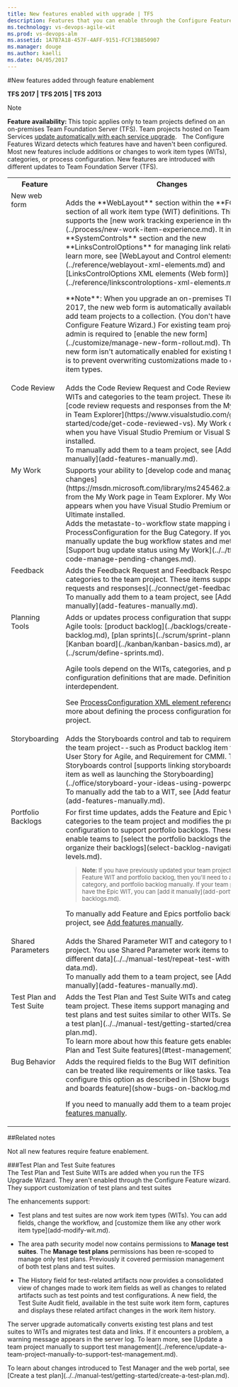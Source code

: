 ```yaml
---
title: New features enabled with upgrade | TFS
description: Features that you can enable through the Configure Features Wizard after you've upgraded the application tier server for Team Foundation Server (TFS) 
ms.technology: vs-devops-agile-wit
ms.prod: vs-devops-alm
ms.assetid: 1A7B7A18-457F-4AFF-9151-FCF13B850907  
ms.manager: douge
ms.author: kaelli
ms.date: 04/05/2017
---
```


<!---
Supports the following FWLINK: Learn more about these configuration changes: http://go.microsoft.com/fwlink/?LinkID=242985 - 
-->
#New features added through feature enablement 

<b>TFS 2017 | TFS 2015 | TFS 2013</b>  

>[!NOTE]  
<b>Feature availability: </b>This topic applies only to team projects defined on an on-premises Team Foundation Server (TFS). Team projects hosted on Team Services [update automatically with each service upgrade](https://www.visualstudio.com/articles/news/features-timeline).
  
The Configure Features Wizard detects which features have and haven't been configured. Most new features include additions or changes to work item types (WITs), categories, or process configuration. New features are introduced with different updates to Team Foundation Server (TFS).  


<table>
<tbody valign="top">
<tr>
<th width="18%">
Feature
</th>
<th width="70%">
Changes
</th>
<th width="12%">
Update
</th>
</tr>
<tr>
<td>
New web form
</td>
<td>
<p>Adds the **WebLayout** section within the **FORM** section of all work item type (WIT) definitions. This section supports the [new work tracking experience in the web portal](../process/new-work-item-experience.md). It includes the **SystemControls** section and the new **LinksControlOptions** for managing link relationships. To learn more, see [WebLayout and Control elements](../reference/weblayout-xml-elements.md) and [LinksControlOptions XML elements (Web form)](../reference/linkscontroloptions-xml-elements.md).</p>
<p>**Note**: When you upgrade an on-premises TFS to TFS 2017, the new web form is automatically available when you add team projects to a collection. (You don't have to run the Configure Feature Wizard.) For existing team projects, an admin is required to [enable the new form](../customize/manage-new-form-rollout.md). The reason the new form isn't automatically enabled for existing team projects is to prevent overwriting customizations made to existing work item types.</p>
</td>
<td>
TFS 2017
</td>
</tr>
<tr>
<td>
Code Review
</td>
<td>
Adds the Code Review Request and Code Review Response WITs and categories to the team project. These items support [code review requests and responses from the My Work page in Team Explorer](https://www.visualstudio.com/get-started/code/get-code-reviewed-vs). My Work only appears when you have Visual Studio Premium or Visual Studio Ultimate installed.<br /> 
To manually add them to a team project, see [Add features manually](add-features-manually.md).   
</td>
<td>
TFS 2012
</td>
</tr>
<tr>
<td>
My Work
</td>
<td>
Supports your ability to [develop code and manage pending changes](https://msdn.microsoft.com/library/ms245462.aspx#my_work) from the My Work page in Team Explorer. My Work only appears when you have Visual Studio Premium or Visual Studio Ultimate installed.<br /> 
Adds the metastate-to-workflow state mapping in ProcessConfiguration for the Bug Category. If you need to manually update the bug workflow states and metastates, see [Support bug update status using My Work](../../tfvc/develop-code-manage-pending-changes.md).   
</td>
<td>
TFS 2012
</td>
</tr>

<tr>
<td>
Feedback
</td>
<td>
Adds the Feedback Request and Feedback Response WITs and categories to the team project. These items support [feedback requests and responses](../connect/get-feedback.md). <br/>
To manually add them to a team project, see [Add features manually](add-features-manually.md). 
</td>
<td>
TFS 2012
</td>
</tr>

<tr>
<td>
Planning Tools
</td>
<td>
Adds or updates process configuration that supports using the Agile tools: [product backlog](../backlogs/create-your-backlog.md), [plan sprints](../scrum/sprint-planning.md), [Kanban board](../kanban/kanban-basics.md), and [more](../scrum/define-sprints.md).<br/>

Agile tools depend on the WITs, categories, and process configuration definitions that are made.  Definitions are interdependent. <br/>

See [ProcessConfiguration XML element reference](../reference/process-configuration-xml-element.md) to learn more about defining the process configuration for your team project.  
</td>
<td>
TFS 2012
</td>
</tr>

<tr>
<td>
Storyboarding
</td>
<td>
Adds the Storyboards control and tab to requirement WIT for the team project--such as Product backlog item for Scrum, User Story for Agile, and Requirement for CMMI. The Storyboards control [supports linking storyboards to the work item as well as launching the Storyboarding](../office/storyboard-your-ideas-using-powerpoint.md). <br/>
To manually add the tab to a WIT, see [Add features manually](add-features-manually.md). 
</td>
<td>
TFS 2012
</td>
</tr>
 

<tr>
<td>
Portfolio Backlogs
</td>
<td>
For first time updates, adds the Feature and Epic WIT and categories to the team project and modifies the process configuration to support portfolio backlogs. These features enable teams to [select the portfolio backlogs they work with to organize their backlogs](select-backlog-navigation-levels.md). <br/>

<blockquote style="font-size: 13px"><b>Note: </b>If you have previously updated your team project to add the Feature WIT and portfolio backlog, then you'll need to add the Epic WIT, category, and portfolio backlog manually. If your team project doesn't have the Epic WIT, you can [add it manually](add-portfolio-backlogs.md).    </blockquote>

To manually add Feature and Epics portfolio backlogs to a team project, see [Add features manually](add-features-manually.md). 

</td>
<td>
TFS 2013, TFS 2015
</td>
</tr>


<tr>
<td>
Shared Parameters
</td>
<td>
Adds the Shared Parameter WIT and category to the team project. You use Shared Parameter work items to [run tests with different data](../../manual-test/repeat-test-with-different-data.md).<br/> 
To manually add them to a team project, see [Add features manually](add-features-manually.md). 
</td>
<td>
TFS 2013.2
</td>
</tr>


<tr>
<td>
Test Plan and Test Suite
</td>
<td>
Adds the Test Plan and Test Suite WITs and categories to the team project. These items support managing and customizing test plans and test suites similar to other WITs. See also [Create a test plan](../../manual-test/getting-started/create-a-test-plan.md). <br/>
To learn more about how this feature gets enabled, see [Test Plan and Test Suite features](#test-management).   
</td>
<td>
TFS 2013.3
</td>
</tr>

<tr>
<td>
Bug Behavior
</td>
<td>
Adds the required fields to the Bug WIT definition so that they can be treated like requirements or like tasks. Teams can configure this option as described in [Show bugs on backlogs and boards feature](show-bugs-on-backlog.md).<br/>

If you need to manually add them to a team project, see [Add features manually](add-features-manually.md).  
</td>
<td>
TFS 2015
</td>
</tr>

</tbody>
</table>

##Related notes 

Not all new features require feature enablement. 


<a id="test-management" >   </a>
###Test Plan and Test Suite features  
The Test Plan and Test Suite WITs are added when you run the TFS Upgrade Wizard. They aren't enabled through the Configure Feature wizard. They support customization of test plans and test suites

<p>The enhancements support:</p>
  <ul>
    <li>
      <p>Test plans and test suites are now work item types (WITs). You can add fields, change the workflow, and [customize them like any other work item type](add-modify-wit.md). </p>
    </li>
    <li>
      <p>The area path security model now contains permissions to <b>Manage test suites</b>. The <b>Manage test plans</b> permissions has been re-scoped to manage only test plans. Previously it covered permission management of both test plans and test suites.</p>
    </li>
    <li>
      <p>The History field for test-related artifacts now provides a consolidated view of changes made to work item fields as well as changes to related artifacts such as test points and test configurations. A new field, the Test Suite Audit field, available in the test suite work item form, captures and displays these related artifact changes in the work item history.</p>
    </li>
  </ul>
  <p>The server upgrade automatically converts existing test plans and test suites to WITs and migrates test data and links. If it encounters a problem, a warning message appears in the server log. To learn more, see [Update a team project manually to support test management](../reference/update-a-team-project-manually-to-support-test-management.md).</p>
  <p>To learn about changes introduced to Test Manager and the web portal, see [Create a test plan](../../manual-test/getting-started/create-a-test-plan.md).</p>

